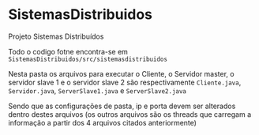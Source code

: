 # SistemasDistribuidos
Projeto Sistemas Distribuídos

Todo o codigo fotne encontra-se em `SistemasDistribuidos/src/sistemasdistribuidos`

Nesta pasta os arquivos para executar o Cliente, o Servidor master, o servidor slave 1 e o servidor slave 2 são respectivamente `Cliente.java`, `Servidor.java`, `ServerSlave1.java` e `ServerSlave2.java`

Sendo que as configurações de pasta, ip e porta devem ser alterados dentro destes arquivos (os outros arquivos são os threads que carregam a informação a partir dos 4 arquivos citados anteriormente)